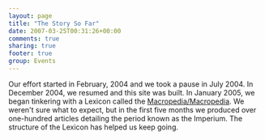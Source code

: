 ```yaml
---
layout: page
title: "The Story So Far"
date: 2007-03-25T00:31:26+00:00
comments: true
sharing: true
footer: true
group: Events
---
```


<a name='teaser'></a>
Our effort started in February, 2004 and we took a pause in July 2004. In December 2004, we resumed and this site was built. In January 2005, we began tinkering with a Lexicon called the [Macropedia/Macropedia](/macropedia/macropedia). We weren't sure what to expect, but in the first five months we produced over one-hundred articles detailing the period known as the Imperium. The structure of the Lexicon has helped us keep going.
<a name='body'></a>
